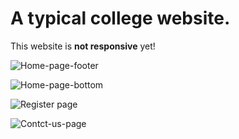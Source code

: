 # A typical college website.

This website is **not responsive** yet!

![Home-page-footer](./screenshots/Screenshot(61).png)

![Home-page-bottom](./screenshots/Screenshot(62).png)

![Register page](./screenshots/Screenshot(63).png)

![Contct-us-page](./screenshots/Screenshot(64).png)
